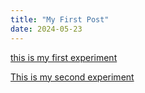 ```yaml
---
title: "My First Post"
date: 2024-05-23
---
```


[this is my first experiment](/Coding-Blog/codeExperiment/walker-expo1/index.html)

[This is my second experiment](/Coding-Blog/codeExperiements/walker-expo2/index.html)
